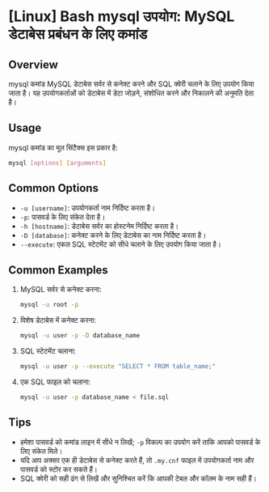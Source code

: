 # [Linux] Bash mysql उपयोग: MySQL डेटाबेस प्रबंधन के लिए कमांड

## Overview
mysql कमांड MySQL डेटाबेस सर्वर से कनेक्ट करने और SQL क्वेरी चलाने के लिए उपयोग किया जाता है। यह उपयोगकर्ताओं को डेटाबेस में डेटा जोड़ने, संशोधित करने और निकालने की अनुमति देता है।

## Usage
mysql कमांड का मूल सिंटैक्स इस प्रकार है:

```bash
mysql [options] [arguments]
```

## Common Options
- `-u [username]`: उपयोगकर्ता नाम निर्दिष्ट करता है।
- `-p`: पासवर्ड के लिए संकेत देता है।
- `-h [hostname]`: डेटाबेस सर्वर का होस्टनेम निर्दिष्ट करता है।
- `-D [database]`: कनेक्ट करने के लिए डेटाबेस का नाम निर्दिष्ट करता है।
- `--execute`: एकल SQL स्टेटमेंट को सीधे चलाने के लिए उपयोग किया जाता है।

## Common Examples
1. MySQL सर्वर से कनेक्ट करना:
   ```bash
   mysql -u root -p
   ```

2. विशेष डेटाबेस में कनेक्ट करना:
   ```bash
   mysql -u user -p -D database_name
   ```

3. SQL स्टेटमेंट चलाना:
   ```bash
   mysql -u user -p --execute "SELECT * FROM table_name;"
   ```

4. एक SQL फाइल को चलाना:
   ```bash
   mysql -u user -p database_name < file.sql
   ```

## Tips
- हमेशा पासवर्ड को कमांड लाइन में सीधे न लिखें; `-p` विकल्प का उपयोग करें ताकि आपको पासवर्ड के लिए संकेत मिले।
- यदि आप अक्सर एक ही डेटाबेस से कनेक्ट करते हैं, तो `.my.cnf` फाइल में उपयोगकर्ता नाम और पासवर्ड को स्टोर कर सकते हैं।
- SQL क्वेरी को सही ढंग से लिखें और सुनिश्चित करें कि आपकी टेबल और कॉलम के नाम सही हैं।